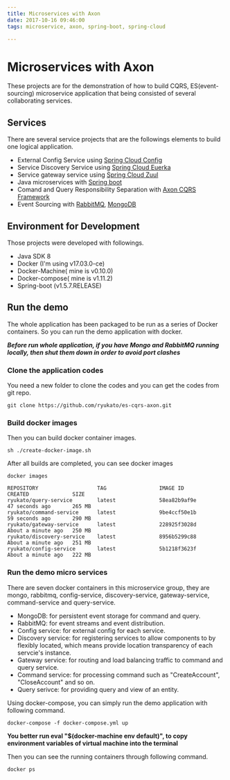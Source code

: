 ```yaml
---
title: Microservices with Axon
date: 2017-10-16 09:46:00
tags: microservice, axon, spring-boot, spring-cloud

---
```


# Microservices with Axon
These projects are for the demonstration of how to build CQRS, ES(event-sourcing) microservice application that being consisted of several collaborating services. 

## Services
There are several service projects that are the followings elements to build one logical application.

* External Config Service using [Spring Cloud Config](https://cloud.spring.io/spring-cloud-config/)
* Service Discovery Service using [Spring Cloud Euerka](https://cloud.spring.io/spring-cloud-netflix/single/spring-cloud-netflix.html#spring-cloud-eureka-server)
* Service gateway service using [Spring Cloud Zuul](https://cloud.spring.io/spring-cloud-netflix/single/spring-cloud-netflix.html#_router_and_filter_zuul)
* Java microservices with [Spring boot](http://projects.spring.io/spring-boot/)
* Comand and Query Responsibility Separation with [Axon CQRS Framework](http://www.axonframework.org/)
* Event Sourcing with [RabbitMQ](https://www.rabbitmq.com/), [MongoDB](https://docs.mongodb.com/)

## Environment for Development
Those projects were developed with followings.
 
* Java SDK 8
* Docker (I'm using v17.03.0-ce)
* Docker-Machine( mine is v0.10.0)
* Docker-compose( mine is v1.11.2)
* Spring-boot (v1.5.7.RELEASE)

## Run the demo
The whole application has been packaged to be run as a series of Docker containers. So you can run the demo application with docker. 

***Before run whole application, if you have Mongo and RabbitMQ running locally, then shut them down in order to avoid port clashes***

### Clone the application codes
You need a new folder to clone the codes and you can get the codes from git repo.

```
git clone https://github.com/ryukato/es-cqrs-axon.git
```
### Build docker images
Then you can build docker container images.

```
sh ./create-docker-image.sh
```
After all builds are completed, you can see docker images

```
docker images
```

```
REPOSITORY                   TAG                 IMAGE ID            CREATED              SIZE
ryukato/query-service        latest              58ea82b9af9e        47 seconds ago       265 MB
ryukato/command-service      latest              9be4ccf50e1b        59 seconds ago       290 MB
ryukato/gateway-service      latest              228925f3028d        About a minute ago   250 MB
ryukato/discovery-service    latest              8956b5299c88        About a minute ago   251 MB
ryukato/config-service       latest              5b1218f3623f        About a minute ago   222 MB
```

### Run the demo micro services
There are seven docker containers in this microservice group, they are mongo, rabbitmq, config-service, discovery-service, gateway-service, command-service and query-service.

* MongoDB: for persistent event storage for command and query.
* RabbitMQ: for event streams and event distribution.
* Config service: for external config for each service.
*  Discovery service: for registering services to allow components to by flexibly located, which means provide location transparency of each servcie's instance.
*  Gateway service: for routing and load balancing traffic to command and query service.
*  Command service: for processing command such as "CreateAccount", "CloseAccount" and so on.
*  Query serivce: for providing query and view of an entity.

Using docker-compose, you can simply run the demo application with following command.

```
docker-compose -f docker-compose.yml up
```

**You better run eval "$(docker-machine env default)", to copy environment variables of virtual machine into the terminal**

Then you can see the running containers through following command.

```
docker ps
```

